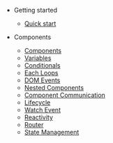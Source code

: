 - Getting started

  - [Quick start](quickstart.md)

- Components

  - [Components](component.md)
  - [Variables](variables.md)
  - [Conditionals](conditionals.md)
  - [Each Loops](loops.md)
  - [DOM Events](dom-events.md)
  - [Nested Components](nested-components.md)   
  - [Component Communication](component-communication.md)   
  - [Lifecycle](lifecycle.md)  
  - [Watch Event](watch.md)
  - [Reactivity](reactivity.md)
  - [Router](router.md)  
  - [State Management](router.md)    